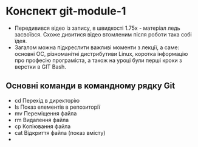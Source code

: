 # Конспект git-module-1
* Передивився відео із запису, в швидкості 1.75х - матеріал ледь засвоївся. Схоже дивитися відео втомленим після роботи така собі їдея.
* Загалом можна підкреслити важливі моменти з лекції, а саме: основні ОС, різноманітні дистрибутиви Linux, коротка інформацію про професію програміста, а також на уроці були перші кроки з верстки в GIT Bash.
## Основні команди в командному рядку Git
* cd Перехід в директорію
* ls Показ елементів в репозиторії
* mv Переміщення файла
* rm Видалення файла
* cp Копіювання файла
* cat Відкриття файла (показ вмісту)
* 
